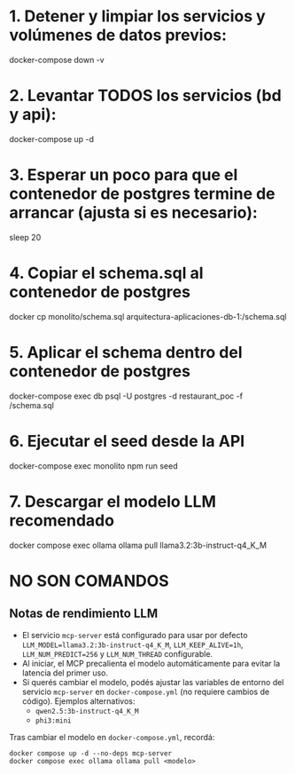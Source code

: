 # 1. Detener y limpiar los servicios y volúmenes de datos previos:
docker-compose down -v

# 2. Levantar TODOS los servicios (bd y api):
docker-compose up -d

# 3. Esperar un poco para que el contenedor de postgres termine de arrancar (ajusta si es necesario):
sleep 20

# 4. Copiar el schema.sql al contenedor de postgres
docker cp monolito/schema.sql arquitectura-aplicaciones-db-1:/schema.sql

# 5. Aplicar el schema dentro del contenedor de postgres
docker-compose exec db psql -U postgres -d restaurant_poc -f /schema.sql

# 6. Ejecutar el seed desde la API
docker-compose exec monolito npm run seed
# 7. Descargar el modelo LLM recomendado
docker compose exec ollama ollama pull llama3.2:3b-instruct-q4_K_M











# NO SON COMANDOS
## Notas de rendimiento LLM
- El servicio `mcp-server` está configurado para usar por defecto `LLM_MODEL=llama3.2:3b-instruct-q4_K_M`, `LLM_KEEP_ALIVE=1h`, `LLM_NUM_PREDICT=256` y `LLM_NUM_THREAD` configurable.
- Al iniciar, el MCP precalienta el modelo automáticamente para evitar la latencia del primer uso.
- Si querés cambiar el modelo, podés ajustar las variables de entorno del servicio `mcp-server` en `docker-compose.yml` (no requiere cambios de código). Ejemplos alternativos:
  - `qwen2.5:3b-instruct-q4_K_M`
  - `phi3:mini`

Tras cambiar el modelo en `docker-compose.yml`, recordá:
```
docker compose up -d --no-deps mcp-server
docker compose exec ollama ollama pull <modelo>
```
